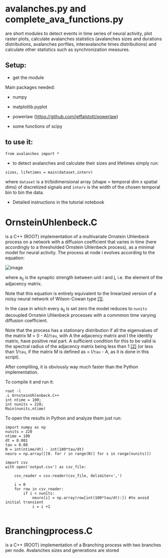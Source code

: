 # avalanches.py and complete_ava_functions.py
are short modules to detect events in time series of neural activity, plot raster plots, calculate avalanches statistics (avalanches sizes and durations distributions, avalanches porfiles, interavalanche times distributions) and calculate other statistics such as synchronization measures.


## Setup:

- get the module

Main packages needed:

- numpy

- matplotlib.pyplot

- powerlaw (https://github.com/jeffalstott/powerlaw)

- some functions of scipy

## to use it: 


```from avalanches import * ```

- to detect avalanches and calculate their sizes and lifetimes simply run:

```
sizes, lifetimes = main(dataset,interv)
```
   where ```dataset``` is a tri/bidimensional array (shape = temporal dim x spatial dims) of discretized signals and ```interv``` is the width of the chosen temporal bin to bin the data.
   
- Detailed instructions in the tutorial notebook

# OrnsteinUhlenbeck.C
is a C++ (ROOT) implementation of a multivariate Ornstein Uhlenbeck process on a network with a diffusion coefficient that varies in time (here accordingly to a thresholded Ornstein Uhlenbeck process), as a minimal model for neural activity. The process at node i evolves according to the equation:

![image](https://github.com/benedetta-mariani/Avalanches-in-rat-barrel-cortex/blob/master/image.jpg)

where a<sub>ij</sub> is the synaptic strength between unit i and j, i.e. the element of the adjacency matrix. 

Note that this equation is entirely equivalent to the linearized version of a noisy neural network of Wilson-Cowan type [[1]](https://seis.bristol.ac.uk/~sb15704/papers/267384.pdf).

In the case in which every a<sub>ij</sub> is set zero the model reduces to ```nunits``` decoupled Ornstein Uhlenbeck processes with a commmon time varying diffusion coefficient.

Note that the process has a stationary distribution if all the eigenvalues of the matrix M = (I - A)/```tau```, with A the adjacency matrix and I the identity matrix, have positive real part. A sufficient condition for this to be valid is the spectral radius of the adjacency matrix being less than 1 [[2]](https://arxiv.org/pdf/2007.07447.pdf) (or less than 1/```tau```, if the matrix M is defined as = I/```tau``` - A, as it is done in this script).

After compliling, it is obviously way much faster than the Python implementation.

To compile it and run it:

```
root -l
.L OrnsteinUhlenbeck.C++
int ntime = 100;
int nunits = 220;
Main(nunits,ntime)
```
To open the results in Python and analyze them just run:

```
import numpy as np
nunits = 220
ntime = 100
dt = 0.001
tau = 0.08
N = int(ntime/dt) - int(100*tau/dt)
neuro = np.array([[0. for r in range(N)] for s in range(nunits)])

import csv
with open('output.csv') as csv_file:
    
    csv_reader = csv.reader(csv_file, delimiter=',')

    i = 0
    for row in csv_reader:
        if i < nunits:
            neuro[i] = np.array(row[int(100*tau/dt):]) #to avoid initial transient
            i = i +1
            
```

# Branchingprocess.C 

is a C++ (ROOT) implementation of a Branching process with two branches per node. Avalanches sizes and generations are stored





